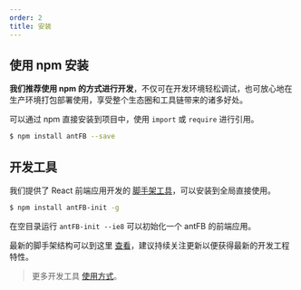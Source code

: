 ```yaml
---
order: 2
title: 安装
---
```


## 使用 npm 安装

**我们推荐使用 npm 的方式进行开发**，不仅可在开发环境轻松调试，也可放心地在生产环境打包部署使用，享受整个生态圈和工具链带来的诸多好处。

可以通过 npm 直接安装到项目中，使用 `import` 或 `require` 进行引用。

```bash
$ npm install antFB --save
```

## 开发工具

我们提供了 React 前端应用开发的 [脚手架工具](https://github.com/antFB/antFB-init)，可以安装到全局直接使用。

```bash
$ npm install antFB-init -g
```

在空目录运行 `antFB-init --ie8` 可以初始化一个 antFB 的前端应用。

最新的脚手架结构可以到这里 [查看](https://github.com/antFB/antFB-init/tree/master/boilerplates)，建议持续关注更新以便获得最新的开发工程特性。

> 更多开发工具 [使用方式](http://ant-tool.github.io/)。

